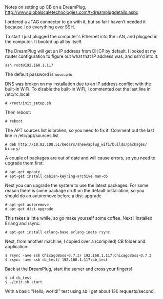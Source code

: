Notes on setting up CB on a DreamPlug, http://www.globalscaletechnologies.com/t-dreamplugdetails.aspx

I ordered a JTAG connector to go with it, but so far I haven't needed it because I do everything over SSH.

To start I just plugged the computer's Ethernet into the LAN, and plugged in the computer. It booted up all by itself.

The DreamPlug will get an IP address from DHCP by default. I looked at my router configuration to figure out what that IP address was, and ssh'd into it:

    ssh root@192.168.1.117

The default password is `nosoup4u`

DNS was broken on my installation due to an IP address conflict with the built-in WiFi. To disable the built-in WiFi, I commented out the last line in /etc/rc.local:

    # /root/init_setup.sh

Then reboot:

    # reboot

The APT sources list is broken, so you need to fix it. Comment out the last line in /etc/apt/sources.list

    # deb http://10.82.108.51/kedars/sheevaplug_wifi/builds/packages/ binary/

A couple of packages are out of date and will cause errors, so you need to upgrade them first:

    # apt-get update
    # apt-get install debian-keyring-archive man-db

Next you can upgrade the system to use the latest packages. For some reason there is some package cruft on the default installation, so you should do an autoremove before a dist-upgrade

    # apt-get autoremove
    # apt-get dist-upgrade

This takes a little while, so go make yourself some coffee. Next I installed Erlang and rsync:

    # apt-get install erlang-base erlang-inets rsync

Next, from another machine, I copied over a (compiled) CB folder and application:

    $ rsync -ave ssh ChicagoBoss-0.7.3/ 192.168.1.117:ChicagoBoss-0.7.3
    $ rsync -ave ssh cb_test/ 192.168.1.117:cb_test

Back at the DreamPlug, start the server and cross your fingers!

    $ cd cb_test
    $ ./init.sh start

With a basic "Hello, world!" test using ab I get about 130 requests/second.